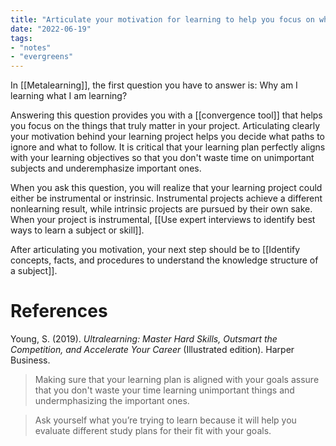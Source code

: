 ```yaml
---
title: "Articulate your motivation for learning to help you focus on what matters"
date: "2022-06-19"
tags:
- "notes"
- "evergreens"
---
```


In [[Metalearning]], the first question you have to answer is: Why am I learning what I am learning?

Answering this question provides you with a [[convergence tool]] that helps you focus on the things that truly matter in your project. Articulating clearly your motivation behind your learning project helps you decide what paths to ignore and what to follow. It is critical that your learning plan perfectly aligns with your learning objectives so that you don't waste time on unimportant subjects and underemphasize important ones.

When you ask this question, you will realize that your learning project could either be instrumental or instrinsic. Instrumental projects achieve a different nonlearning result, while intrinsic projects are pursued by their own sake. When your project is instrumental, [[Use expert interviews to identify best ways to learn a subject or skill]].

After articulating you motivation, your next step should be to [[Identify concepts, facts, and procedures to understand the knowledge structure of a subject]].

# References

Young, S. (2019). *Ultralearning: Master Hard Skills, Outsmart the Competition, and Accelerate Your Career* (Illustrated edition). Harper Business.

>Making sure that your learning plan is aligned with your goals assure that you don't waste your time learning unimportant things and undermphasizing the important ones.

>Ask yourself what you’re trying to learn because it will help you evaluate different study plans for their fit with your goals.